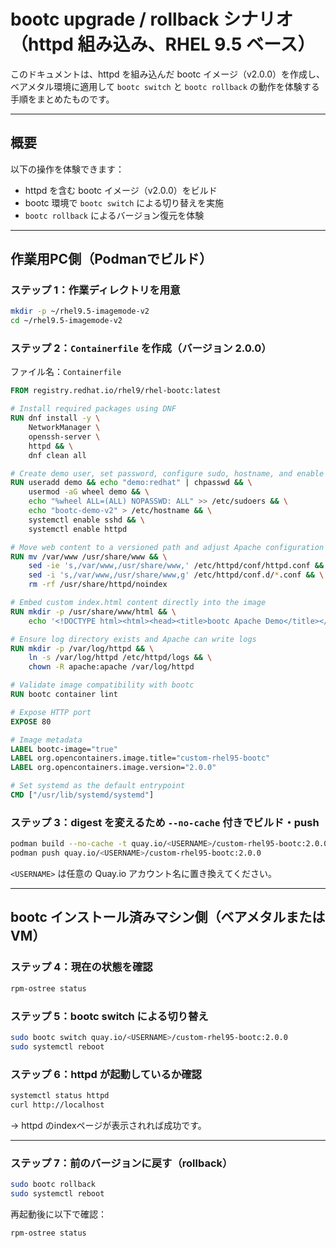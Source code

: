 # bootc upgrade / rollback シナリオ（httpd 組み込み、RHEL 9.5 ベース）

このドキュメントは、httpd を組み込んだ bootc イメージ（v2.0.0）を作成し、ベアメタル環境に適用して `bootc switch` と `bootc rollback` の動作を体験する手順をまとめたものです。

---

## 概要

以下の操作を体験できます：

- httpd を含む bootc イメージ（v2.0.0）をビルド
- bootc 環境で `bootc switch` による切り替えを実施
- `bootc rollback` によるバージョン復元を体験

---

## 作業用PC側（Podmanでビルド）

### ステップ 1：作業ディレクトリを用意

```bash
mkdir -p ~/rhel9.5-imagemode-v2
cd ~/rhel9.5-imagemode-v2
```

### ステップ 2：`Containerfile` を作成（バージョン 2.0.0）

ファイル名：`Containerfile`

```Dockerfile
FROM registry.redhat.io/rhel9/rhel-bootc:latest

# Install required packages using DNF
RUN dnf install -y \
    NetworkManager \
    openssh-server \
    httpd && \
    dnf clean all

# Create demo user, set password, configure sudo, hostname, and enable services
RUN useradd demo && echo "demo:redhat" | chpasswd && \
    usermod -aG wheel demo && \
    echo "%wheel ALL=(ALL) NOPASSWD: ALL" >> /etc/sudoers && \
    echo "bootc-demo-v2" > /etc/hostname && \
    systemctl enable sshd && \
    systemctl enable httpd

# Move web content to a versioned path and adjust Apache configuration
RUN mv /var/www /usr/share/www && \
    sed -ie 's,/var/www,/usr/share/www,' /etc/httpd/conf/httpd.conf && \
    sed -i 's,/var/www,/usr/share/www,g' /etc/httpd/conf.d/*.conf && \
    rm -rf /usr/share/httpd/noindex

# Embed custom index.html content directly into the image
RUN mkdir -p /usr/share/www/html && \
    echo '<!DOCTYPE html><html><head><title>bootc Apache Demo</title></head><body><h1>Welcome to Apache on bootc 2.0.0</h1><p>This page is served from an immutable image using RHEL bootc.</p></body></html>' > /usr/share/www/html/index.html

# Ensure log directory exists and Apache can write logs
RUN mkdir -p /var/log/httpd && \
    ln -s /var/log/httpd /etc/httpd/logs && \
    chown -R apache:apache /var/log/httpd

# Validate image compatibility with bootc
RUN bootc container lint

# Expose HTTP port
EXPOSE 80

# Image metadata
LABEL bootc-image="true"
LABEL org.opencontainers.image.title="custom-rhel95-bootc"
LABEL org.opencontainers.image.version="2.0.0"

# Set systemd as the default entrypoint
CMD ["/usr/lib/systemd/systemd"]
```

### ステップ 3：digest を変えるため `--no-cache` 付きでビルド・push

```bash
podman build --no-cache -t quay.io/<USERNAME>/custom-rhel95-bootc:2.0.0 .
podman push quay.io/<USERNAME>/custom-rhel95-bootc:2.0.0
```

`<USERNAME>` は任意の Quay.io アカウント名に置き換えてください。

---

## bootc インストール済みマシン側（ベアメタルまたはVM）

### ステップ 4：現在の状態を確認

```bash
rpm-ostree status
```

### ステップ 5：bootc switch による切り替え

```bash
sudo bootc switch quay.io/<USERNAME>/custom-rhel95-bootc:2.0.0
sudo systemctl reboot
```

### ステップ 6：httpd が起動しているか確認

```bash
systemctl status httpd
curl http://localhost
```

→ httpd のindexページが表示されれば成功です。

---

### ステップ 7：前のバージョンに戻す（rollback）

```bash
sudo bootc rollback
sudo systemctl reboot
```

再起動後に以下で確認：

```bash
rpm-ostree status
```
